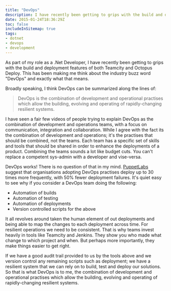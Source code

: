 ```yaml
---
title: "DevOps"
description: I have recently been getting to grips with the build and deployment features of both Teamcity and Octopus Deploy. This has been making me think about the industry buzz word DevOps and exactly what that means.
date: 2015-01-24T18:36:29Z
toc: false
includeInSitemap: true
tags:
- dotnet
- devops
- development
---
```


As part of my role as a .Net Developer, I have recently been getting to grips with the build and deployment features of both Teamcity and Octopus Deploy. This has been making me think about the industry buzz word "DevOps" and exactly what that means.<!--more-->

Broadly speaking, I think DevOps can be summarized along the lines of:

> DevOps is the combination of development and operational practises which allow the building, evolving and operating of rapidly-changing resilient systems.

I have seen a fair few videos of people trying to explain DevOps as the combination of development and operations teams, with a focus on communication, integration and collaboration. While I agree with the fact its the combination of development and operations; it's the practises that should be combined, not the teams. Each team has a specific set of skills and tools that should be shared in order to enhance the deployments of a product. Combining the teams sounds a lot like budget cuts. You can't replace a competent sys-admin with a developer and vise-versa.

DevOps works! There is no question of that in my mind. [PuppetLabs](http://puppetlabs.com/blog/what-is-a-devops-engineer) suggest that organisations adopting DevOps practises deploy up to 30 times more frequently, with 50% fewer deployment failures. It's quiet easy to see why if you consider a DevOps team doing the following:

- Automation of builds
- Automation of testing
- Automation of deployments
- Version controlled scripts for the above

It all revolves around taken the human element of out deployments and being able to map the changes to each deployment across time. For resilient operations we need to be consistent. That is why teams invest heavily in tools like Teamcity and Jenkins. They show you who made what change to which project and when. But perhaps more importantly, they make things easier to get right.

If we have a good audit trail provided to us by the tools above and we version control any remaining scripts such as deployment; we have a resilient system that we can rely on to build, test and deploy our solutions. So that is what DevOps is to me, the combination of development and operational practises which allow the building, evolving and operating of rapidly-changing resilient systems.

